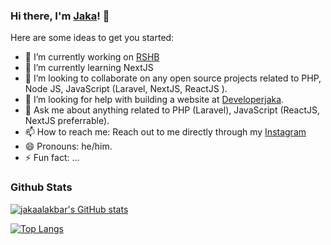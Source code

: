 ### Hi there, I'm [Jaka](https://developerjaka.com)! 👋

Here are some ideas to get you started:

- 🔭 I’m currently working on [RSHB](https://rshb-lampung.co.id)
- 🌱 I’m currently learning NextJS
- 👯 I’m looking to collaborate on any open source projects related to PHP, Node JS, JavaScript (Laravel, NextJS, ReactJS ).
- 🤔 I’m looking for help with building a website at [Developerjaka](https://developerjaka.com).
- 💬 Ask me about anything related to PHP (Laravel), JavaScript (ReactJS, NextJS preferrable).
- 📫 How to reach me: Reach out to me directly through my [Instagram](https://instagram.com/jakaalakbar)
- 😄 Pronouns: he/him.
- ⚡ Fun fact: ...

### Github Stats

[![jakaalakbar's GitHub stats](https://github-readme-stats.vercel.app/api?username=jakaalakbar&show_icons=true&theme=cobalt)](https://github.com/anuraghazra/github-readme-stats)

[![Top Langs](https://github-readme-stats.vercel.app/api/top-langs/?username=jakaalakbar&layout=compact&show_icons=true&theme=cobalt)](https://github.com/anuraghazra/github-readme-stats)
